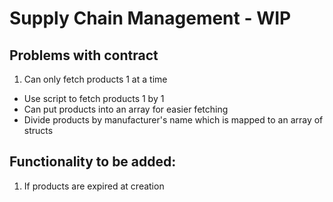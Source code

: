 # Supply Chain Management - WIP

## Problems with contract

1. Can only fetch products 1 at a time

- Use script to fetch products 1 by 1
- Can put products into an array for easier fetching
- Divide products by manufacturer's name which is mapped to an array of structs

## Functionality to be added:

1. If products are expired at creation
